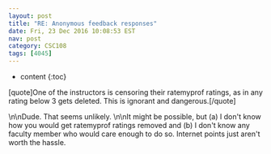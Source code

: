 ```yaml
---
layout: post
title: "RE: Anonymous feedback responses"
date: Fri, 23 Dec 2016 10:08:53 EST
nav: post
category: CSC108
tags: [4045]
---
```


* content
{:toc}

[quote]One of the instructors is censoring their ratemyprof ratings, as in any rating below 3 gets deleted. This is ignorant and dangerous.[/quote]
<!-- more -->
<p>\n\nDude. That seems unlikely. \n\nIt might be possible, but (a) I don't know how you would get ratemyprof ratings removed and (b) I don't know any faculty member who would care enough to do so. Internet points just aren't worth the hassle.</p>
